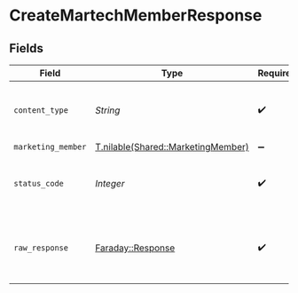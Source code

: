 # CreateMartechMemberResponse


## Fields

| Field                                                                        | Type                                                                         | Required                                                                     | Description                                                                  |
| ---------------------------------------------------------------------------- | ---------------------------------------------------------------------------- | ---------------------------------------------------------------------------- | ---------------------------------------------------------------------------- |
| `content_type`                                                               | *String*                                                                     | :heavy_check_mark:                                                           | HTTP response content type for this operation                                |
| `marketing_member`                                                           | [T.nilable(Shared::MarketingMember)](../../models/shared/marketingmember.md) | :heavy_minus_sign:                                                           | Successful                                                                   |
| `status_code`                                                                | *Integer*                                                                    | :heavy_check_mark:                                                           | HTTP response status code for this operation                                 |
| `raw_response`                                                               | [Faraday::Response](https://www.rubydoc.info/gems/faraday/Faraday/Response)  | :heavy_check_mark:                                                           | Raw HTTP response; suitable for custom response parsing                      |